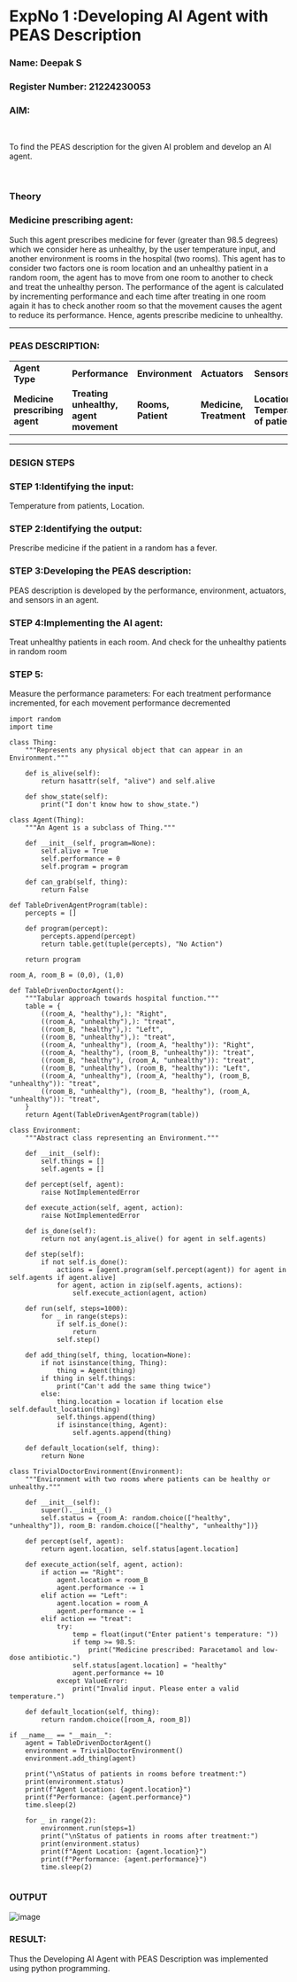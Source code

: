 
<h1>ExpNo 1 :Developing AI Agent with PEAS Description</h1>
<h3>Name: Deepak S </h3>
<h3>Register Number: 21224230053 </h3>


<h3>AIM:</h3>
<br>
<p>To find the PEAS description for the given AI problem and develop an AI agent.</p>
<br>
<h3>Theory</h3>
<h3>Medicine prescribing agent:</h3>
<p>Such this agent prescribes medicine for fever (greater than 98.5 degrees) which we consider here as unhealthy, by the user temperature input, and another environment is rooms in the hospital (two rooms). This agent has to consider two factors one is room location and an unhealthy patient in a random room, the agent has to move from one room to another to check and treat the unhealthy person. The performance of the agent is calculated by incrementing performance and each time after treating in one room again it has to check another room so that the movement causes the agent to reduce its performance. Hence, agents prescribe medicine to unhealthy.</p>
<hr>
<h3>PEAS DESCRIPTION:</h3>
<table>
  <tr>
    <td><strong>Agent Type</strong></td>
    <td><strong>Performance</strong></td>
     <td><strong>Environment</strong></td>
    <td><strong>Actuators</strong></td>
    <td><strong>Sensors</strong></td>
  </tr>
    <tr>
    <td><strong>Medicine prescribing agent</strong></td>
    <td><strong>Treating unhealthy, agent movement</strong></td>
     <td><strong>Rooms, Patient</strong></td>
    <td><strong>Medicine, Treatment</strong></td>
    <td><strong>Location, Temperature of patient</strong></td>
  </tr>
</table>
<hr>
<H3>DESIGN STEPS</H3>
<h3>STEP 1:Identifying the input:</h3>
<p>Temperature from patients, Location.</p>
<h3>STEP 2:Identifying the output:</h3>
<p>Prescribe medicine if the patient in a random has a fever.</p>
<h3>STEP 3:Developing the PEAS description:</h3>
<p>PEAS description is developed by the performance, environment, actuators, and sensors in an agent.</p>
<h3>STEP 4:Implementing the AI agent:</h3>
<p>Treat unhealthy patients in each room. And check for the unhealthy patients in random room</p>
<h3>STEP 5:</h3>
<p>Measure the performance parameters: For each treatment performance incremented, for each movement performance decremented</p>

<p>

```
import random
import time

class Thing:
    """Represents any physical object that can appear in an Environment."""
    
    def is_alive(self):
        return hasattr(self, "alive") and self.alive

    def show_state(self):
        print("I don't know how to show_state.")

class Agent(Thing):
    """An Agent is a subclass of Thing."""
    
    def __init__(self, program=None):
        self.alive = True
        self.performance = 0
        self.program = program

    def can_grab(self, thing):
        return False

def TableDrivenAgentProgram(table):
    percepts = []
    
    def program(percept):
        percepts.append(percept)
        return table.get(tuple(percepts), "No Action")
    
    return program

room_A, room_B = (0,0), (1,0)

def TableDrivenDoctorAgent():
    """Tabular approach towards hospital function."""
    table = {
        ((room_A, "healthy"),): "Right",
        ((room_A, "unhealthy"),): "treat",
        ((room_B, "healthy"),): "Left",
        ((room_B, "unhealthy"),): "treat",
        ((room_A, "unhealthy"), (room_A, "healthy")): "Right",
        ((room_A, "healthy"), (room_B, "unhealthy")): "treat",
        ((room_B, "healthy"), (room_A, "unhealthy")): "treat",
        ((room_B, "unhealthy"), (room_B, "healthy")): "Left",
        ((room_A, "unhealthy"), (room_A, "healthy"), (room_B, "unhealthy")): "treat",
        ((room_B, "unhealthy"), (room_B, "healthy"), (room_A, "unhealthy")): "treat",
    }
    return Agent(TableDrivenAgentProgram(table))

class Environment:
    """Abstract class representing an Environment."""
    
    def __init__(self):
        self.things = []
        self.agents = []

    def percept(self, agent):
        raise NotImplementedError

    def execute_action(self, agent, action):
        raise NotImplementedError

    def is_done(self):
        return not any(agent.is_alive() for agent in self.agents)

    def step(self):
        if not self.is_done():
            actions = [agent.program(self.percept(agent)) for agent in self.agents if agent.alive]
            for agent, action in zip(self.agents, actions):
                self.execute_action(agent, action)

    def run(self, steps=1000):
        for _ in range(steps):
            if self.is_done():
                return
            self.step()

    def add_thing(self, thing, location=None):
        if not isinstance(thing, Thing):
            thing = Agent(thing)
        if thing in self.things:
            print("Can't add the same thing twice")
        else:
            thing.location = location if location else self.default_location(thing)
            self.things.append(thing)
            if isinstance(thing, Agent):
                self.agents.append(thing)

    def default_location(self, thing):
        return None

class TrivialDoctorEnvironment(Environment):
    """Environment with two rooms where patients can be healthy or unhealthy."""
    
    def __init__(self):
        super().__init__()
        self.status = {room_A: random.choice(["healthy", "unhealthy"]), room_B: random.choice(["healthy", "unhealthy"])}

    def percept(self, agent):
        return agent.location, self.status[agent.location]

    def execute_action(self, agent, action):
        if action == "Right":
            agent.location = room_B
            agent.performance -= 1
        elif action == "Left":
            agent.location = room_A
            agent.performance -= 1
        elif action == "treat":
            try:
                temp = float(input("Enter patient's temperature: "))
                if temp >= 98.5:
                    print("Medicine prescribed: Paracetamol and low-dose antibiotic.")
                self.status[agent.location] = "healthy"
                agent.performance += 10
            except ValueError:
                print("Invalid input. Please enter a valid temperature.")

    def default_location(self, thing):
        return random.choice([room_A, room_B])

if __name__ == "__main__":
    agent = TableDrivenDoctorAgent()
    environment = TrivialDoctorEnvironment()
    environment.add_thing(agent)
    
    print("\nStatus of patients in rooms before treatment:")
    print(environment.status)
    print(f"Agent Location: {agent.location}")
    print(f"Performance: {agent.performance}")
    time.sleep(2)

    for _ in range(2):
        environment.run(steps=1)
        print("\nStatus of patients in rooms after treatment:")
        print(environment.status)
        print(f"Agent Location: {agent.location}")
        print(f"Performance: {agent.performance}")
        time.sleep(2)


```

</p>
<h3>OUTPUT</h3>
<p>
  
  ![image](https://github.com/user-attachments/assets/d5a39e5e-d40b-4223-a8b1-c84ce351d603)

</p>
<h3>RESULT:</h3>

<p>Thus the Developing AI Agent with PEAS Description was implemented using python programming.</p>
